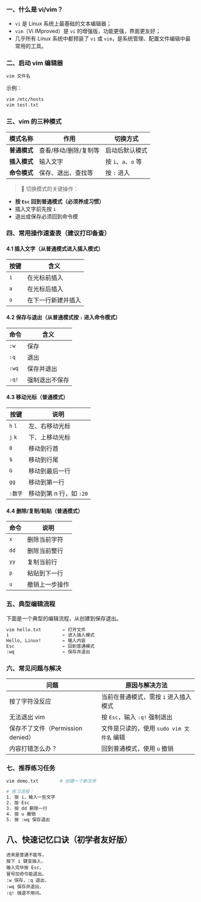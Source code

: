### 一、什么是 vi/vim？
+ `vi` 是 Linux 系统上最基础的文本编辑器；
+ `vim`（Vi IMproved）是 `vi` 的增强版，功能更强，界面更友好；
+ 几乎所有 Linux 系统中都预装了 `vi` 或 `vim`，是系统管理、配置文件编辑中最常用的工具。

### 二、启动 vim 编辑器
```bash
vim 文件名
```

示例：

```bash
vim /etc/hosts
vim test.txt
```

### 三、vim 的三种模式
| 模式名称 | 作用 | 切换方式 |
| --- | --- | --- |
| **普通模式** | 查看/移动/删除/复制等 | 启动后默认模式 |
| **插入模式** | 输入文字 | 按 `i`、`a`、`o` 等 |
| **命令模式** | 保存、退出、查找等 | 按 `:` 进入 |


> 🎯 切换模式的关键操作：
>

+ **按 **`Esc`** 回到普通模式（必须养成习惯）**
+ 插入文字前先按 `i`
+ 退出或保存必须回到命令模

### 四、常用操作速查表（建议打印备查）
#### 4.1 插入文字（从普通模式进入插入模式）
| 按键 | 含义 |
| --- | --- |
| `i` | 在光标前插入 |
| `a` | 在光标后插入 |
| `o` | 在下一行新建并插入 |


#### 4.2 保存与退出（从普通模式按 `:` 进入命令模式）
| 命令 | 含义 |
| --- | --- |
| `:w` | 保存 |
| `:q` | 退出 |
| `:wq` | 保存并退出 |
| `:q!` | 强制退出不保存 |


#### 4.3  移动光标（普通模式）
| 按键 | 说明 |
| --- | --- |
| `h` `l` | 左、右移动光标 |
| `j` `k` | 下、上移动光标 |
| `0` | 移动到行首 |
| `$` | 移动到行尾 |
| `G` | 移动到最后一行 |
| `gg` | 移动到第一行 |
| `:数字` | 移动到第 n 行，如 `:20` |


#### 4.4 删除/复制/粘贴（普通模式）
| 命令 | 说明 |
| --- | --- |
| `x` | 删除当前字符 |
| `dd` | 删除当前整行 |
| `yy` | 复制当前行 |
| `p` | 粘贴到下一行 |
| `u` | 撤销上一步操作 |


### 五、典型编辑流程
下面是一个典型的编辑流程，从创建到保存退出。

```bash
vim hello.txt        ← 打开文件
i                    ← 进入插入模式
Hello, Linux!        ← 输入内容
Esc                  ← 回到普通模式
:wq                  ← 保存并退出
```

### 六、常见问题与解决
| 问题 | 原因与解决方法 |
| --- | --- |
| 按了字符没反应 | 当前在普通模式，需按 `i` 进入插入模式 |
| 无法退出 vim | 按 `Esc`，输入 `:q!` 强制退出 |
| 保存不了文件（Permission denied） | 文件是只读的，使用 `sudo vim 文件名` 编辑 |
| 内容打错怎么办？ | 回到普通模式，使用 `u` 撤销 |


### 七、推荐练习任务
```bash
vim demo.txt        # 创建一个新文件

# 练习流程：
1. 按 i，输入一些文字
2. 按 Esc
3. 按 dd 删除一行
4. 按 u 撤销
5. 按 :wq 保存退出
```

## 八、快速记忆口诀（初学者友好版）
```plain
进来是普通不能写，
按下 i 键变插入，
输入完毕按 Esc，
冒号加命令能退出。
:w 保存，:q 退出，
:wq 保存并退出，
:q! 强退不用问。
```



